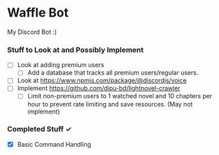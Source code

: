 # Waffle Bot
My Discord Bot :)

### Stuff to Look at and Possibly Implement
- [ ] Look at adding premium users
    - [ ] Add a database that tracks all premium users/regular users.
- [ ] Look at https://www.npmjs.com/package/@discordjs/voice
- [ ] Implement https://github.com/dipu-bd/lightnovel-crawler
    - [ ] Limit non-premium users to 1 watched novel and 10 chapters per hour to prevent rate limiting and save resources. (May not implement)
### Completed Stuff ✓
- [x] Basic Command Handling